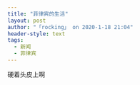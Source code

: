 ```yaml
---
title: "菲律宾的生活"
layout: post
author: "「rocking」 on 2020-1-18 21:04"
header-style: text
tags:
  - 新闻
  - 菲律宾
---
```


<head></head>
<body>
  硬着头皮上啊
 <br>
</body>


